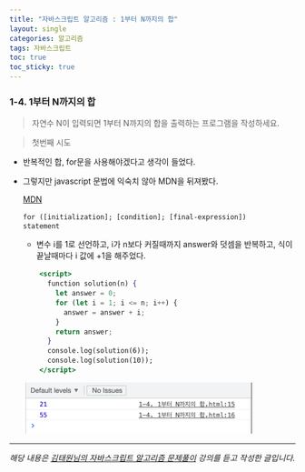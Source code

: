 ```yaml
---
title: "자바스크립트 알고리즘 : 1부터 N까지의 합"
layout: single
categories: 알고리즘
tags: 자바스크립트
toc: true
toc_sticky: true
---
```


### 1-4. 1부터 N까지의 합

> 자연수 N이 입력되면 1부터 N까지의 합을 출력하는 프로그램을 작성하세요.

> 첫번째 시도

- 반복적인 합, for문을 사용해야겠다고 생각이 들었다.
- 그렇지만 javascript 문법에 익숙치 않아 MDN을 뒤져봤다.

  [MDN](https://developer.mozilla.org/ko/docs/Web/JavaScript/Reference/Statements/for)

  ```
  for ([initialization]; [condition]; [final-expression])
  statement
  ```

  - 변수 i를 1로 선언하고, i가 n보다 커질때까지 answer와 덧셈을 반복하고, 식이 끝날때마다 i 값에 +1을 해주었다.

  ```jsx
      <script>
        function solution(n) {
          let answer = 0;
          for (let i = 1; i <= n; i++) {
            answer = answer + i;
          }
          return answer;
        }
        console.log(solution(6));
        console.log(solution(10));
      </script>
  ```

  ![1](/assets/images/algorithm/algo4.png)

---

_해당 내용은 [김태원님의 자바스크립트 알고리즘 문제풀이](https://www.inflearn.com/course/%EC%9E%90%EB%B0%94%EC%8A%A4%ED%81%AC%EB%A6%BD%ED%8A%B8-%EC%95%8C%EA%B3%A0%EB%A6%AC%EC%A6%98-%EB%AC%B8%EC%A0%9C%ED%92%80%EC%9D%B4/dashboard) 강의를 듣고 작성한 글입니다._
